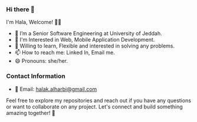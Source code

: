 ### Hi there 👋

I'm Hala, Welcome! 👨‍💻

- 🔭 I’m a Senior Software Engineering at University of Jeddah.
- 🌱 I'm Interested in Web, Mobile Application Development.
- 👯 Willing to learn, Flexible and interested in solving any problems.
- 📫 How to reach me: Linked In, Email me.
- 😄 Pronouns: she/her.

### Contact Information
- 📧 Email: [halak.alharbi@gmail.com](mailto:halak.alharbi@gmail.com)

Feel free to explore my repositories and reach out if you have any questions or want to collaborate on any project. Let's connect and build something amazing together! 🚀
